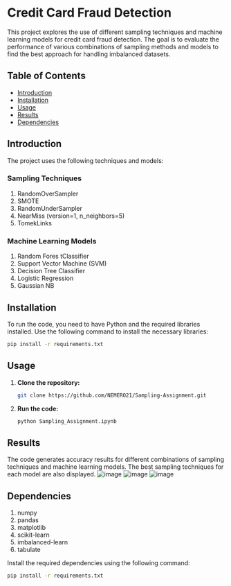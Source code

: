 # Credit Card Fraud Detection

This project explores the use of different sampling techniques and machine learning models for credit card fraud detection. The goal is to evaluate the performance of various combinations of sampling methods and models to find the best approach for handling imbalanced datasets.

## Table of Contents

- [Introduction](#introduction)
- [Installation](#installation)
- [Usage](#usage)
- [Results](#results)
- [Dependencies](#dependencies)

## Introduction

The project uses the following techniques and models:

### Sampling Techniques

1. RandomOverSampler
2. SMOTE
3. RandomUnderSampler
4. NearMiss (version=1, n_neighbors=5)
5. TomekLinks

### Machine Learning Models

1. Random Fores tClassifier
2. Support Vector Machine (SVM)
3. Decision Tree Classifier
4. Logistic Regression
5. Gaussian NB

## Installation

To run the code, you need to have Python and the required libraries installed. Use the following command to install the necessary libraries:

```bash
pip install -r requirements.txt
```

## Usage

1. **Clone the repository:**

   ```bash
   git clone https://github.com/NEMERO21/Sampling-Assignment.git
   ```
   
2. **Run the code:**
   ```bash
   python Sampling_Assignment.ipynb
   ```

## Results
The code generates accuracy results for different combinations of sampling techniques and machine learning models. The best sampling techniques for each model are also displayed.
![image](https://github.com/NEMERO21/Sampling-Assignment/assets/97607950/35e41f66-cd78-4f93-85cf-94860850fc8f)
![image](https://github.com/NEMERO21/Sampling-Assignment/assets/97607950/24cbe407-2486-40c7-bc33-6e2cba441174)
![image](https://github.com/NEMERO21/Sampling-Assignment/assets/97607950/cdb95062-eeba-4f70-b321-05a064a8d5d5)

## Dependencies
1. numpy
2. pandas
3. matplotlib
4. scikit-learn
5. imbalanced-learn
6. tabulate

Install the required dependencies using the following command:
```bash
pip install -r requirements.txt
```
